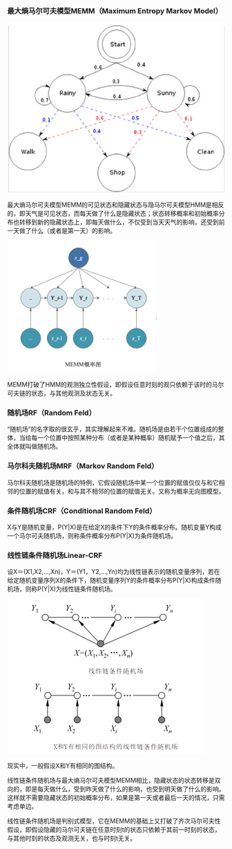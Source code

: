 ### 最大熵马尔可夫模型MEMM（Maximum Entropy Markov Model）

![img](条件随机场.assets/1.png)

最大熵马尔可夫模型MEMM的可见状态和隐藏状态与隐马尔可夫模型HMM是相反的，即天气是可见状态，而每天做了什么是隐藏状态；状态转移概率和初始概率分布也转移到新的隐藏状态上，即每天做什么，不仅受到当天天气的影响，还受到前一天做了什么（或者是第一天）的影响。

![1588315448512](条件随机场.assets/2.png)

MEMM打破了HMM的观测独立性假设，即假设任意时刻的观只依赖于该时的马尔可夫链的状态，与其他观测及状态无关。

### 随机场RF（Random Feld）

“随机场”的名字取的很玄乎，其实理解起来不难。随机场是由若干个位置组成的整体，当给每一个位置中按照某种分布（或者是某种概率）随机赋予一个值之后，其全体就叫做随机场。

### 马尔科夫随机场MRF（Markov Random Feld）

马尔科夫随机场是随机场的特例，它假设随机场中某一个位置的赋值仅仅与和它相邻的位置的赋值有关，和与其不相邻的位置的赋值无关。又称为概率无向图模型。

### 条件随机场CRF（Conditional Random Feld）

X与Y是随机变量，P(Y|X)是在给定X的条件下Y的条件概率分布。随机变量Y构成一个马尔可夫随机场，则称条件概率分布P(Y|X)为条件随机场。

### 线性链条件随机场Linear-CRF

设X＝(X1,X2,…,Xn)，Y＝(Y1，Y2,…,Yn)均为线性链表示的随机变量序列，若在给定随机变量序列X的条件下，随机变量序列Y的条件概率分布P(Y|X)构成条件随机场，则称P(Y|X)为线性链条件随机场。

![QQ图片20200501144522](条件随机场.assets/3.png)

现实中，一般假设X和Y有相同的图结构。

线性链条件随机场与最大熵马尔可夫模型MEMM相比，隐藏状态的状态转移是双向的，即是每天做什么，受到昨天做了什么的影响，也受到明天做了什么的影响。这样就不需要隐藏状态的初始概率分布，如果是第一天或者最后一天的情况，只需考虑单边。

线性链条件随机场是判别式模型，它在MEMM的基础上又打破了齐次马尔可夫性假设，即假设隐藏的马尔可夫链在任意时刻t的状态只依赖于其前一时刻的状态，与其他时刻的状态及观测无关，也与时刻t无关。

